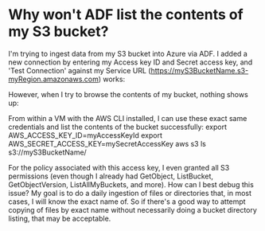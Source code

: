 
# Why won't ADF list the contents of my S3 bucket?

I'm trying to ingest data from my S3 bucket into Azure via ADF. I added a new connection by entering my Access key ID and Secret access key, and 'Test Connection' against my Service URL (https://myS3BucketName.s3-myRegion.amazonaws.com) works:

However, when I try to browse the contents of my bucket, nothing shows up:

From within a VM with the AWS CLI installed, I can use these exact same credentials and list the contents of the bucket successfully:
export AWS_ACCESS_KEY_ID=myAccessKeyId
export AWS_SECRET_ACCESS_KEY=mySecretAccessKey
aws s3 ls s3://myS3BucketName/

For the policy associated with this access key, I even granted all S3 permissions (even though I already had GetObject, ListBucket, GetObjectVersion, ListAllMyBuckets, and more).
How can I best debug this issue? My goal is to do a daily ingestion of files or directories that, in most cases, I will know the exact name of. So if there's a good way to attempt copying of files by exact name without necessarily doing a bucket directory listing, that may be acceptable.

        